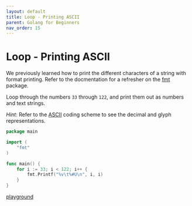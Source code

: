 ```yaml
---
layout: default
title: Loop - Printing ASCII
parent: Golang for Beginners
nav_order: 15
---
```


#  Loop - Printing ASCII


We previously learned how to print the different characters of a string with format printing. Refer to the docmentation for a refresher on the [fmt](https://golang.org/pkg/fmt/) package.

Loop through the numbers `33` through `122`, and print them out as numbers and text strings.

*Hint*: Refer to the [ASCII](https://en.wikipedia.org/wiki/ASCII) coding scheme to see the decimal and glyph representations.

```go
package main

import (
	"fmt"
)

func main() {
	for i := 33; i < 122; i++ {
		fmt.Printf("%v\t%#U\n", i, i)
	}
}
```

[playground](https://play.golang.org/p/y4OzIKta2M)
